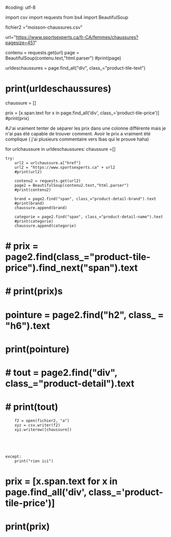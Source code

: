 #coding: utf-8

import csv
import requests
from bs4 import BeautifulSoup

fichier2 ="moisson-chaussures.csv"

url="https://www.sportsexperts.ca/fr-CA/femmes/chaussures?pagesize=451"


contenu = requests.get(url)
page = BeautifulSoup(contenu.text,"html.parser")
#print(page)

urldeschaussures = page.find_all("div", class_="product-tile-text")
# print(urldeschaussures)

chaussure = []


prix = [x.span.text for x in page.find_all('div', class_='product-tile-price')]
#print(prix)

#J'ai vraiment tenter de séparer les prix dans une colonne différente mais je n'ai pas été capable de trouver comment. Avoir le prix a vraiment été complique ( j'ai plusieurs commentaire vers lbas qui le prouve haha)

for urlchaussure in urldeschaussures:
	chaussure =[]

	try:
		url2 = urlchaussure.a["href"]
		url2 = "https://www.sportsexperts.ca" + url2
		#print(url2)

		contenu2 = requests.get(url2)
		page2 = BeautifulSoup(contenu2.text,"html.parser")
		#print(contenu2)

		brand = page2.find("span", class_="product-detail-brand").text
		#print(brand)
		chaussure.append(brand)

		categorie = page2.find("span", class_="product-detail-name").text
		#print(categorie)
		chaussure.append(categorie)


# 		# prix = page2.find(class_="product-tile-price").find_next("span").text
# 		# print(prix)s

# 		pointure = page2.find("h2", class_ = "h6").text
# 		print(pointure)
# 		# tout = page2.find("div", class_="product-detail").text
# 		# print(tout)
		
	

		f2 = open(fichier2, "a")
		xyz = csv.writer(f2)
		xyz.writerow([chaussure])


	

		
	except:
		print("rien ici")



# prix = [x.span.text for x in page.find_all('div', class_='product-tile-price')]
# print(prix)


